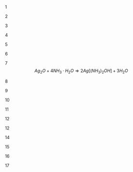 1



2



3



4



5



6



7 $$ Ag_{2}O + 4NH_{3}\cdot H_{2}O \Rightarrow 2Ag \left[ (NH_3)_2 OH \right] + 3H_2O $$



8



9



10




11



12




12



14





15





16




17
